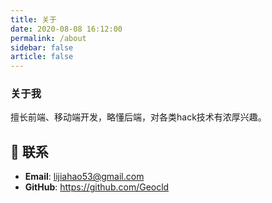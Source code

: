 ```yaml
---
title: 关于
date: 2020-08-08 16:12:00
permalink: /about
sidebar: false
article: false
---
```


### 关于我
擅长前端、移动端开发，略懂后端，对各类hack技术有浓厚兴趣。


## :email: 联系

- **Email**:  <a href="mailto:lijiahao53@gmail.com">lijiahao53@gmail.com</a>
- **GitHub**: <https://github.com/Geocld>
         